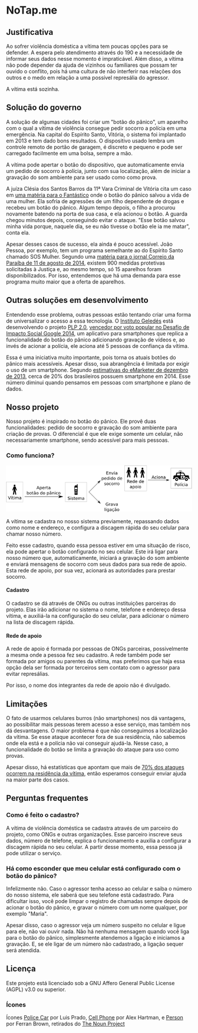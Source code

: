 # NoTap.me

## Justificativa

Ao sofrer violência doméstica a vítima tem poucas opções para se defender.
A espera pelo atendimento através do 190 e a necessidade de informar seus dados
nesse momento é impraticável. Além disso, a vítima não pode depender da ajuda
de vizinhos ou familiares que possam ter ouvido o conflito, pois há uma cultura
de não interferir nas relações dos outros e o medo em relação a uma possível
represália do agressor.

A vítima está sozinha.

## Solução do governo

A solução de algumas cidades foi criar um "botão do pânico", um aparelho com o
qual a vítima de violência consegue pedir socorro a polícia em uma emergência.
Na capital do Espírito Santo, Vitória, o sistema foi implantado em 2013 e tem
dado bons resultados. O dispositivo usado lembra um controle remoto de portão
de garagem, é discreto e pequeno e pode ser carregado facilmente em uma bolsa,
sempre a mão.  

A vítima pode apertar o botão do dispositivo, que automaticamente envia um
pedido de socorro à polícia, junto com sua localização, além de iniciar a
gravação do som ambiente para ser usado como como prova.

A juíza Clésia dos Santos Barros da 11ª Vara Criminal de Vitória cita um caso
em [uma matéria para o Fantástico][mulher-agredida-filho] onde o botão do
pânico salvou a vida de uma mulher. Ela sofria de agressões de um filho
dependente de drogas e recebeu um botão do pânico. Algum tempo depois, o filho
a procurou novamente batendo na porta de sua casa, e ela acionou o botão. A
guarda chegou minutos depois, conseguindo evitar o ataque. "Esse botão salvou
minha vida porque, naquele dia, se eu não tivesse o botão ele ia me matar",
conta ela.

Apesar desses casos de sucesso, ela ainda é pouco acessível. João Pessoa, por
exemplo, tem um programa semelhante ao do Espírito Santo chamado SOS Mulher.
Segundo uma [matéria para o jornal Correio da Paraíba de 11 de agosto de
2014][correio-da-paraiba], existem 900 medidas protetivas solicitadas à Justiça
e, ao mesmo tempo, só 15 aparelhos foram disponibilizados. Por isso, entendemos
que há uma demanda para esse programa muito maior que a oferta de aparelhos.

## Outras soluções em desenvolvimento

Entendendo esse problema, outras pessoas estão tentando criar uma forma de
universalizar o acesso a essa tecnologia. O [Instituto Geledés][geledes] está
desenvolvendo o projeto [PLP 2.0][plp-20], [vencedor por voto popular no
Desafio de Impacto Social Google 2014][vencedor-google], um aplicativo para
smartphones que replica a funcionalidade do botão do pânico adicionando
gravação de vídeos e, ao invés de acionar a polícia, ele aciona até 5 pessoas
de confiança da vítima.

Essa é uma iniciativa muito importante, pois torna os atuais botões do pânico
mais acessíveis. Apesar disso, sua abrangência é limitada por exigir o uso de
um smartphone. Segundo [estimativas do eMarketer de dezembro de
2013][uso-smartphone], cerca de 20% dos brasileiros possuem smartphone em 2014.
Esse número diminui quando pensamos em pessoas com smartphone e plano de
dados.

## Nosso projeto

Nosso projeto é inspirado no botão do pânico. Ele provê duas funcionalidades:
pedido de socorro e gravação do som ambiente para criação de provas. O
diferencial é que ele exige somente um celular, não necessariamente smartphone,
sendo acessível para mais pessoas.

### Como funciona?

![Como funciona](como-funciona.png)

A vítima se cadastra no nosso sistema previamente, repassando dados como nome e
endereço, e configura a discagem rápida do seu celular para chamar nosso
número.

Feito esse cadastro, quando essa pessoa estiver em uma situação de risco, ela
pode apertar o botão configurado no seu celular. Este irá ligar para nosso
número que, automaticamente, iniciará a gravação do som ambiente e enviará
mensagens de socorro com seus dados para sua rede de apoio. Esta rede de apoio,
por sua vez, acionará as autoridades para prestar socorro.

#### Cadastro

O cadastro se dá através de ONGs ou outras instituições parceiras do projeto.
Elas irão adicionar no sistema o nome, telefone e endereço dessa vítima, e
auxiliá-la na configuração do seu celular, para adicionar o número na lista de
discagem rápida.

#### Rede de apoio

A rede de apoio é formada por pessoas de ONGs parceiras, possivelmente a mesma
onde a pessoa fez seu cadastro. A rede também pode ser formada por amigos ou
parentes da vítima, mas preferimos que haja essa opção dela ser formada por
terceiros sem contato com o agressor para evitar represálias.

Por isso, o nome dos integrantes da rede de apoio não é divulgado.

## Limitações

O fato de usarmos celulares burros (não smartphones) nos dá vantagens, ao
possibilitar mais pessoas terem acesso a esse serviço, mas também nos dá
desvantagens. O maior problema é que não conseguimos a localização da vítima.
Se esse ataque acontecer fora de sua residência, não sabemos onde ela está e a
polícia não vai conseguir ajudá-la. Nesse caso, a funcionalidade do botão se
limita a gravação do ataque para uso como provas.

Apesar disso, há estatísticas que apontam que mais de [70% dos ataques ocorrem
na residência da vítima][cpmi-mulher], então esperamos conseguir enviar ajuda
na maior parte dos casos.

## Perguntas frequentes

### Como é feito o cadastro?

A vítima de violência doméstica se cadastra através de um parceiro do projeto,
como ONGs e outras organizações. Esse parceiro inscreve seus dados, número de
telefone, explica o funcionamento e auxilia a configurar a discagem rápida no
seu celular. A partir desse momento, essa pessoa já pode utilizar o serviço.

### Há como esconder que meu celular está configurado com o botão do pânico?

Infelizmente não. Caso o agressor tenha acesso ao celular e saiba o número do
nosso sistema, ele saberá que seu telefone está cadastrado. Para dificultar
isso, você pode limpar o registro de chamadas sempre depois de acionar o botão
do pânico, e gravar o número com um nome qualquer, por exemplo "Maria".

Apesar disso, caso o agressor veja um número suspeito no celular e ligue para
ele, não vai ouvir nada. Não há nenhuma mensagem quando você liga para o botão
do pânico, simplesmente atendemos a ligação e iniciamos a gravação. E, se ele
ligar de um número não cadastrado, a ligação sequer será atendida.

## Licença

Este projeto está licenciado sob a GNU Affero General Public License (AGPL)
v3.0 ou superior.

### Ícones

Ícones [Police Car][tnp-29232] por Luis Prado, [Cell Phone][tnp-3204] por Alex
Hartman, e [Person][tnp-12133] por Ferran Brown, retirados do [The Noun
Project][tnp]

[plp-20]: http://www.plp20.org.br/
[geledes]: http://www.geledes.org.br/
[vencedor-google]: https://desafiosocial.withgoogle.com/brazil2014
[ii-hackathon]: http://edemocracia.camara.gov.br/web/hackathon-de-genero-e-cidadania/inicio#.VHcr0lzN-kB
[mulher-agredida-filho]: http://g1.globo.com/fantastico/noticia/2014/09/mulher-agredida-pelo-proprio-filho-so-tem-paz-apos-receber-botao-do-panico.html
[correio-da-paraiba]: http://portalcorreio.uol.com.br/noticias/policia/seguranca/2014/08/11/NWS,244558,8,409,NOTICIAS,2190-BAYEUX-CABEDELO-RECEBEM-APARELHOS-PROGRAMA-SOS-MULHER.aspx
[uso-smartphone]: http://idgnow.com.br/blog/circuito/2014/01/22/base-de-usuarios-de-smartphones-na-america-latina-vai-aumentar-283-em-2014/
[cunhada-assassinada]: http://g1.globo.com/pb/paraiba/noticia/2014/11/professora-e-assassinada-na-pb-e-suspeito-diz-ser-ex-cunhado-da-vitima.html
[cpmi-mulher]: http://www.senado.gov.br/atividade/comissoes/comissao.asp?origem=CN&com=1580
[tnp]: http://thenounproject.com
[tnp-29232]: http://thenounproject.com/term/police-car/29232/
[tnp-3204]: http://thenounproject.com/term/cell-phone/3204/
[tnp-12133]: http://thenounproject.com/term/person/12133/
